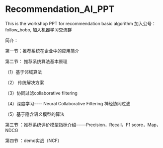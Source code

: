 # Recommendation_Al_PPT
This is the workshop PPT for recommendation basic algorithm
加入公号：follow_bobo, 加入机器学习交流群

简介：

第一节：推荐系统在企业中的应用简介

第二节： 推荐系统算法基本原理

（1）基于邻域算法

（2） 传统解决方案

（3）协同过滤collaboratIve filtering

（4）深度学习---- Neural Collaborative Filtering 神经协同过滤

（5）基于隐含语义模型的算法

第三节 ：推荐系统评价模型指标介绍-----Precision，Recall，F1 score，Map，NDCG

第四节 ：demo实战（NCF）

